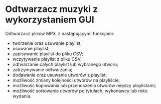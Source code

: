 # Odtwarzacz muzyki z wykorzystaniem GUI

Odtwarzacz plików MP3, z następującymi funkcjami:
* tworzenie oraz usuwanie playlist;
* usuwanie playlist;
* zapisywanie playlist do pliku CSV;
* wczytywanie playlist z pliku CSV;
* odtwarzanie całych playlist lub wybranego utworu;
* zatrzymywanie odtwarzania;
* dodawanie oraz usuwanie utworów z playlist;
* możliwość zmiany kolejności utworów na playliście;
* możliwość kopiowania lub przenoszenia utworów między playlistami;
* możliwość sortowania utworów po tytułach, wykonawcy lub roku wydania.
